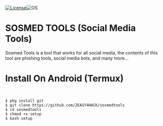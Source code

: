 
[![License](https://img.shields.io/badge/License-MIT-blue.svg?style=flat-square)](https://github.com/2EASY4HACK/stools/blob/master/LICENSE)![OS](https://img.shields.io/badge/Tested%20On-Linux%20|%20Android-yellowgreen.svg?style=flat-square)
# SOSMED TOOLS (Social Media Tools)
Sosmed Tools is a tool that works for all social media, the contents of this tool are phishing tools, social media bots, and many more...
# Install On Android (Termux)
```


$ pkg install git
$ git clone https://github.com/2EASY4HACK/sosmedtools
$ cd sosmedtools
$ chmod +x setup
$ bash setup
```

